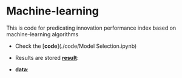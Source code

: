 # Machine-learning

This is code for predicating innovation performance index based on machine-learning algorithms

- Check the [**code**](./code/Model Selection.ipynb)

- Results are stored [**result**](./result): 

- **data**: 

